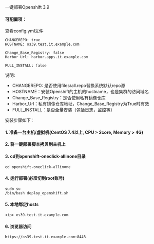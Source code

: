 一键部署Openshift 3.9
#### 可配置项：
查看config.yml文件

    CHANGEREPO: true
    HOSTNAME: os39.test.it.example.com

    Change_Base_Registry: false
    Harbor_Url: harbor.apps.it.example.com

    FULL_INSTALL: false
说明:
- CHANGEREPO: 是否使用files/all.repo替换系统默认repo源
- HOSTNAME：安装Openshift的主机的hostname，也是集群的访问域名
- Change_Base_Registry：是否使用私有镜像仓库
- Harbor_Url：私有镜像仓库地址，Change_Base_Registry为True时有效
- FULL_INSTALL：是否全量安装（包括日志，监控等）

安装步骤如下：
#### 1. 准备一台主机/虚拟机(CentOS 7.4以上, CPU > 2core, Memory > 4G)

#### 2. 将一键部署脚本拷贝到主机上

#### 3. cd到openshift-oneclick-allinone目录
    
    cd openshift-oneclick-allinone
    
#### 4. 运行部署(必须切到root账号)

    sudo su
    /bin/bash deploy_openshift.sh
    
#### 5. 本地绑定hosts
    <ip> os39.test.it.example.com
#### 6. 浏览器访问
    https://os39.test.it.example.com:8443
